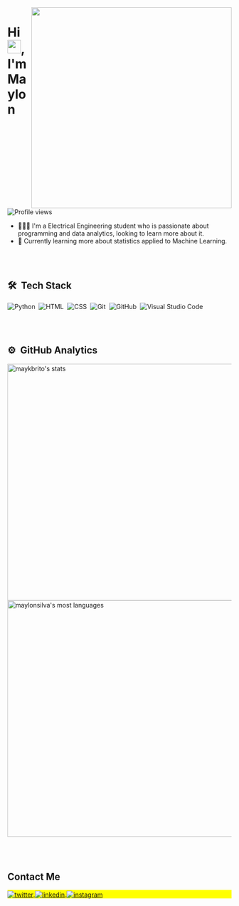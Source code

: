 <img align="right" height="450em" src="https://gist.githubusercontent.com/maylonsilva/7b38e4fabdc366bbc4253accab12e46f/raw/7513494566e6eaf66fbbac3745669b158fa73f2e/card-perfil.svg"/>
<h1 align="left">Hi <img src="https://raw.githubusercontent.com/kaueMarques/kaueMarques/master/hi.gif" height="30px">, I'm Maylon</h1>
<p align="left"> <img src="https://komarev.com/ghpvc/?username=maylonsilva&color=yellow" alt="Profile views" /> </p>

<!--
**maylonsilva/MaylonSilva** is a ✨ _special_ ✨ repository because its `README.md` (this file) appears on your GitHub profile.

Here are some ideas to get you started:
-->
- 👨🏻‍💻 I'm a Electrical Engineering student who is passionate about programming and data analytics, looking to learn more about it.
- 🌱 Currently learning more about statistics applied to Machine Learning.

<br><br>

## 🛠 &nbsp;Tech Stack

![Python](https://img.shields.io/badge/-python-05122A?style=flat&logo=python)&nbsp;
![HTML](https://img.shields.io/badge/-HTML-05122A?style=flat&logo=HTML5)&nbsp;
![CSS](https://img.shields.io/badge/-CSS-05122A?style=flat&logo=CSS3&logoColor=1572B6)&nbsp;
![Git](https://img.shields.io/badge/-Git-05122A?style=flat&logo=git)&nbsp;
![GitHub](https://img.shields.io/badge/-GitHub-05122A?style=flat&logo=github)&nbsp;
![Visual Studio Code](https://img.shields.io/badge/-Visual%20Studio%20Code-05122A?style=flat&logo=visual-studio-code&logoColor=007ACC)&nbsp;

<br><br>

## ⚙️ &nbsp;GitHub Analytics

<p align="left">
<img width="530em" src="https://github-readme-stats.vercel.app/api?username=maylonsilva&show_icons=true&theme=vision-friendly-dark" alt="maykbrito's stats"/>
<img width="530em" src="https://github-readme-stats.vercel.app/api/top-langs/?username=maylonsilva&layout=compact&theme=vision-friendly-dark" alt="maylonsilva's most languages"/>
</p>

<br><br>

## Contact Me

<p align="left" style="background:yellow">
<a href="https://twitter.com/maaylonsilva" target="_blank">
  <img align="center" src="https://img.shields.io/badge/-maaylonsilva-05122A?style=flat&logo=twitter" alt="twitter"/>  
</a>
<a href="https://linkedin.com/in/maaylonsilva" target="_blank">
  <img align="center" src="https://img.shields.io/badge/-maaylonsilva-05122A?style=flat&logo=linkedin" alt="linkedin"/>
</a>
<a href="https://instagram.com/maaylonsilva" target="_blank">
 <img align="center" src="https://img.shields.io/badge/-maaylonsilva-05122A?style=flat&logo=instagram" alt="instagram"/>
</a>
</p>
